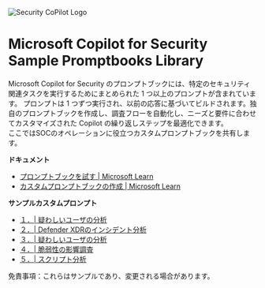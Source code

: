 ![Security CoPilot Logo](https://github.com/ninjyanaka/Copilot-For-Security/blob/main/Promptbook%20samples/ic_fluent_copilot_64_64%402x.png)
# Microsoft Copilot for Security Sample Promptbooks Library

Microsoft Copilot for Security のプロンプトブックには、特定のセキュリティ関連タスクを実行するためにまとめられた 1 つ以上のプロンプトが含まれています。 プロンプトは 1 つずつ実行され、以前の応答に基づいてビルドされます。独自のプロンプトブックを作成し、調査フローを自動化し、ニーズと要件に合わせてカスタマイズされた Copilot の繰り返しステップを最適化できます。  
ここではSOCのオペレーションに役立つカスタムプロンプトブックを共有します。

**ドキュメント**
- [プロンプトブックを試す | Microsoft Learn](https://learn.microsoft.com/ja-jp/copilot/security/using-promptbooks)
- [カスタムプロンプトブックの作成 | Microsoft Learn](https://learn.microsoft.com/ja-jp/copilot/security/build-promptbooks)

**サンプルカスタムプロンプト**

- [１．| 疑わしいユーザの分析 ](https://github.com/ninjyanaka/Copilot-For-Security/blob/main/Promptbook%20samples/Investigating%20Suspicious%20Users.md)
- [２．| Defender XDRのインシデント分析 ](https://github.com/ninjyanaka/Copilot-For-Security/blob/main/Promptbook%20samples/Defender%20XDR.md)
- [３．| 疑わしいユーザの分析 ](https://github.com/ninjyanaka/Copilot-For-Security/blob/main/Promptbook%20samples/scriptanalysis1.md)
- [４．| 脆弱性の影響調査 ](https://github.com/ninjyanaka/Copilot-For-Security/blob/main/Promptbook%20samples/Vulnerability%20impact%20assessment.md)
- [５．| スクリプト分析 ]( https://github.com/ninjyanaka/Copilot-For-Security/blob/main/Promptbook%20samples/scriptanalysis1.md)

免責事項：これらはサンプルであり、変更される場合があります。
